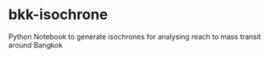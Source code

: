 # bkk-isochrone
Python Notebook to generate isochrones for analysing reach to mass transit around Bangkok
